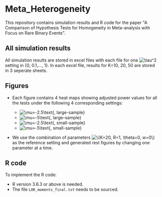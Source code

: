 # Meta_Heterogeneity
This repository contains simulation results and R code for the paper "A Comparison of Hypothesis Tests for Homogeneity in Meta-analysis with Focus on Rare Binary Events".
## All simulation results
All simulation results are stored in excel files with each file for one <img src="https://latex.codecogs.com/gif.latex?\tau^2" title="\tau^2" /> setting in {0, 0.1,..., 1}. In each excel file, results for K=10, 20, 50 are stored in 3 seperate sheets.
## Figures
  * Each figure contains 4 heat maps showing adjusted power values for all the tests under the following 4 corresponding settings:
  
    * <img src="https://latex.codecogs.com/gif.latex?\mu=-2.5\text{,&space;large-sample}" title="\mu=-2.5\text{, large-sample}" />
    * <img src="https://latex.codecogs.com/gif.latex?\mu=-5\text{,&space;large-sample}" title="\mu=-5\text{, large-sample}" />
    * <img src="https://latex.codecogs.com/gif.latex?\mu=-2.5\text{,&space;small-sample}" title="\mu=-2.5\text{, small-sample}" />
    * <img src="https://latex.codecogs.com/gif.latex?\mu=-5\text{,&space;small-sample}" title="\mu=-5\text{, small-sample}" />
  
  * We use the combination of parameters <img src="https://latex.codecogs.com/gif.latex?\{K=20,&space;R=1,&space;\theta=0,&space;w=0\}" title="\{K=20, R=1, \theta=0, w=0\}" /> as the reference setting and generated rest figures by changing one parameter at a time. 
## R code
To implement the R code: 
  * R version 3.6.3 or above is needed.
  * The file `LOR_moments_final.txt` needs to be sourced.
